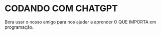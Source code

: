 # CODANDO COM CHATGPT
Bora usar o nosso amigo para nos ajudar a aprender O QUE IMPORTA em programação.
